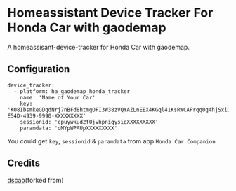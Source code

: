 # Homeassistant  Device Tracker  For Honda Car with gaodemap

A homeassisant-device-tracker for Honda Car with gaodemap.

## Configuration

```
device_tracker: 
  - platform: ha_gaodemap_honda_tracker
    name: 'Name of Your Car'
    key: 'KO8IbsmkeGDqdNrj7nBFd8htmgOFI3W38zVQYAZLnEEX4KGql41KsRWCAPrqq0g4hjSxiOYBH%2FN2lC6JNMie03tp1HaqiinC87XcXFuTg7ptcHmd5ZgQgKL0vY%2Fqcih86bLlF9RJtkoYzy3vXWbrvYZunEW91%2BJlLN25Vb8dQjnplJ%2B2IHyVmvRiZT%2FM%2BJ84Po3wkKEQB8beyoNup9VbYXjgSCQ%2F1ABvyHtsZ5Ag5w%2FTpMMSxifnGZvkqiZ9J%2FdPEe2LrG4gJSpSiN%2B22JTSIhAV1g0pNzyEjvonkIOAnuMWRJLH088TS3qa2cgaBoNyZLd56Io6%2Fskh4N9CLoCS5ENAGRMq%2Flz%2Fu%2F%2Bu8bkIWJcDL9LoTB1PTf97UTPpU4dbdJN%2Ba0GKnY3ftrgfUINSwyzzAlnqx%2FAU1ngSb79JNVXI4KaNr86X50%2B67uhnS7Aq9H9ZmnXPK0zwC6lC7rS5KKGC94rcbpVoB4Wfq7fB1EsGsSqFVxyx1NK83q4qaCieg3vdWsum8rPH%2B1V8N9dYjQ1Gw6MxZgz5L2n2l%2FW5eMiObJilZmiGL7ObKWfbkr9U2YaViHrhGQSFEmgdZfg0YkOPLLv6y7w%2FA8fKEV%2BEaL4yzg8BBpCIKRX%2B1FXNFjckyAAdVBz4II5t4WMVG6PKZ5Wx00OqsuPVSBEnzpIT7%2BZMg2L7ALP8JyZp2O1%2B6TQkVSh0l%2Fj6NlgEyIuhUiVDYa7%2BFqWqATCmeiRcF5Qls0ollAsxjCeb8VNHehmCxi80UjeW3MTJZ73rso5rYBj%2F9p0toLXMnR2Re0SR0B5asxKusJ%2Bogc%2BkdZgt15nu6EXxSdgHRDFtgcR3yERXIC4g%2FODEJc3uqMf2EZTpxz4E%2XXXXXXXXXXzSvH0iCA7kGXDh4q%2FovQaHKoLW3IO9QjNH8PH%2Bh7Rwcbzkycijv2YX7KteXXXXXXXXXX&csid=25615E59-E54D-4939-9990-XXXXXXXXX'
    sessionid: 'cpuywkud2f0jvhpnigysigXXXXXXXXX'
    paramdata: 'oMYpWPAUpXXXXXXXXX'
```

You could get `key`, `sessionid` & `paramdata` from app `Honda Car Companion`

## Credits

[dscao](https://github.com/dscao/gaodemap)(forked from)
